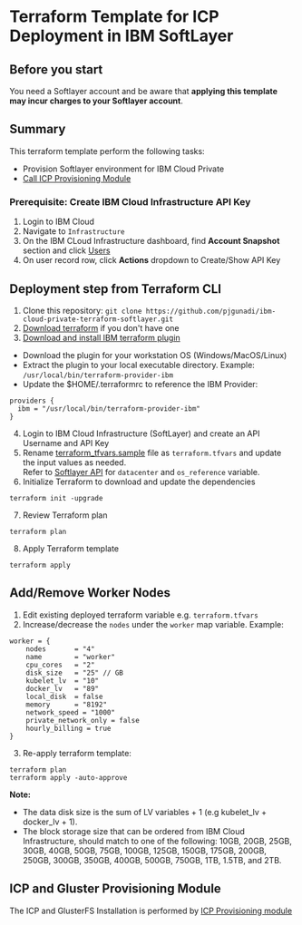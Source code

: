 # Terraform Template for ICP Deployment in IBM SoftLayer

## Before you start
You need a Softlayer account and be aware that **applying this template may incur charges to your Softlayer account**.

## Summary
This terraform template perform the following tasks:
- Provision Softlayer environment for IBM Cloud Private
- [Call ICP Provisioning Module](https://github.com/pjgunadi/terraform-module-icp-deploy)

### Prerequisite: Create IBM Cloud Infrastructure API Key
1. Login to IBM Cloud
2. Navigate to `Infrastructure`
3. On the IBM CLoud Infrastructure dashboard, find **Account Snapshot** section and click [Users](https://control.bluemix.net/account/users#clearAll=true&status=ALL)
4. On user record row, click **Actions** dropdown to Create/Show API Key

## Deployment step from Terraform CLI
1. Clone this repository: `git clone https://github.com/pjgunadi/ibm-cloud-private-terraform-softlayer.git`
2. [Download terraform](https://www.terraform.io/) if you don't have one
3. [Download and install IBM terraform plugin](https://github.com/IBM-Cloud/terraform-provider-ibm/releases)
- Download the plugin for your workstation OS (Windows/MacOS/Linux)
- Extract the plugin to your local executable directory. Example: `/usr/local/bin/terraform-provider-ibm`
- Update the $HOME/.terraformrc to reference the IBM Provider:
```
providers {
  ibm = "/usr/local/bin/terraform-provider-ibm"
}
```
4. Login to IBM Cloud Infrastructure (SoftLayer) and create an API Username and API Key
5. Rename [terraform_tfvars.sample](terraform_tfvars.sample) file as `terraform.tfvars` and update the input values as needed.  
Refer to [Softlayer API](http://softlayer-python.readthedocs.io/en/latest/cli/vs.html) for `datacenter` and `os_reference` variable.
6. Initialize Terraform to download and update the dependencies
```
terraform init -upgrade
```
7. Review Terraform plan
```
terraform plan
```
8. Apply Terraform template
```
terraform apply
```
## Add/Remove Worker Nodes
1. Edit existing deployed terraform variable e.g. `terraform.tfvars`
2. Increase/decrease the `nodes` under the `worker` map variable. Example:
```
worker = {
    nodes       = "4"
    name        = "worker"
    cpu_cores   = "2"
    disk_size   = "25" // GB
    kubelet_lv  = "10"
    docker_lv   = "89"
    local_disk  = false
    memory      = "8192"
    network_speed = "1000"
    private_network_only = false
    hourly_billing = true
}
```
3. Re-apply terraform template:
```
terraform plan
terraform apply -auto-approve
```
**Note:** 
- The data disk size is the sum of LV variables + 1 (e.g kubelet_lv + docker_lv + 1).
- The block storage size that can be ordered from IBM Cloud Infrastructure, should match to one of the following: 10GB, 20GB, 25GB, 30GB, 40GB, 50GB, 75GB, 100GB, 125GB, 150GB, 175GB, 200GB, 250GB, 300GB, 350GB, 400GB, 500GB, 750GB, 1TB, 1.5TB, and 2TB.

## ICP and Gluster Provisioning Module
The ICP and GlusterFS Installation is performed by [ICP Provisioning module](https://github.com/pjgunadi/terraform-module-icp-deploy) 
